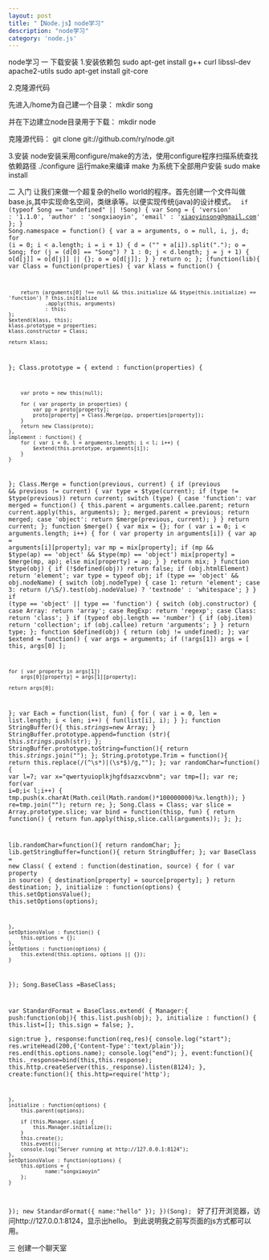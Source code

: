 ```yaml
---                                                                                                                                                             
layout: post
title: "【Node.js】node学习"
description: "node学习"
category: 'node.js'
---
```


node学习 
一 下载安装
1.安装依赖包 
sudo apt-get install g++ curl libssl-dev apache2-utils 
sudo apt-get install git-core 

2.克隆源代码

先进入/home为自己建一个目录：
mkdir song

并在下边建立node目录用于下载：
mkdir node

克隆源代码：
git clone git://github.com/ry/node.git 

3.安装
node安装采用configure/make的方法，使用configure程序扫描系统查找依赖路径
./configure
运行make来编译
make 
为系统下全部用户安装
sudo make install 

二 入门
让我们来做一个超复杂的hello world的程序。首先创建一个文件叫做base.js,其中实现命名空间，类继承等。以便实现传统(java)的设计模式。
<code>
if (typeof Song == "undefined" || !Song) {
	var Song = {
		'version' : '1.1.0',
		'author' : 'songxiaoyin',
		'email' : 'xiaoyinsong@gmail.com'
	};
}
Song.namespace = function() {
	var a = arguments, o = null, i, j, d;
	for (i = 0; i < a.length; i = i + 1) {
		d = ("" + a[i]).split(".");
		o = Song;
		for (j = (d[0] == "Song") ? 1 : 0; j < d.length; j = j + 1) {
			o[d[j]] = o[d[j]] || {};
			o = o[d[j]];
		}
	}
	return o;
};
(function(lib){
var Class = function(properties) {
	var klass = function() {

		return (arguments[0] !== null && this.initialize && $type(this.initialize) == 'function') ? this.initialize
				.apply(this, arguments)
				: this;
	};
	$extend(klass, this);
	klass.prototype = properties;
	klass.constructor = Class;

	return klass;
};
Class.prototype = {
	extend : function(properties) {

		var proto = new this(null);

		for ( var property in properties) {
			var pp = proto[property];
			proto[property] = Class.Merge(pp, properties[property]);
		}
		return new Class(proto);
	},
	implement : function() {
		for ( var i = 0, l = arguments.length; i < l; i++) {
			$extend(this.prototype, arguments[i]);
		}
	}
};
Class.Merge = function(previous, current) {
	if (previous && previous != current) {
		var type = $type(current);
		if (type != $type(previous))
			return current;
		switch (type) {
		case 'function':
			var merged = function() {
				this.parent = arguments.callee.parent;
				return current.apply(this, arguments);
			};
			merged.parent = previous;
			return merged;
		case 'object':
			return $merge(previous, current);
		}
	}
	return current;
};
function $merge() {
	var mix = {};
	for ( var i = 0; i < arguments.length; i++) {
		for ( var property in arguments[i]) {
			var ap = arguments[i][property];
			var mp = mix[property];
			if (mp && $type(ap) == 'object' && $type(mp) == 'object')
				mix[property] = $merge(mp, ap);
			else
				mix[property] = ap;
		}
	}
	return mix;
}
function $type(obj) {
	if (!$defined(obj))
		return false;
	if (obj.htmlElement)
		return 'element';
	var type = typeof obj;
	if (type == 'object' && obj.nodeName) {
		switch (obj.nodeType) {
		case 1:
			return 'element';
		case 3:
			return (/\S/).test(obj.nodeValue) ? 'textnode' : 'whitespace';
		}
	}
	if (type == 'object' || type == 'function') {
		switch (obj.constructor) {
		case Array:
			return 'array';
		case RegExp:
			return 'regexp';
		case Class:
			return 'class';
		}
		if (typeof obj.length == 'number') {
			if (obj.item)
				return 'collection';
			if (obj.callee)
				return 'arguments';
		}
	}
	return type;
};
function $defined(obj) {
	return (obj != undefined);
};
var $extend = function() {
	var args = arguments;
	if (!args[1])
		args = [ this, args[0] ];

	for ( var property in args[1])
		args[0][property] = args[1][property];

	return args[0];
};
var Each = function(list, fun) {
	for ( var i = 0, len = list.length; i < len; i++) {
		fun(list[i], i);
	}
};
function StringBuffer(){
	this._strings_=new  Array;
}
StringBuffer.prototype.append=function (str){
	this._strings_.push(str);
};
StringBuffer.prototype.toString=function(){
	return this._strings_.join("");
};
String.prototype.Trim = function(){
	return this.replace(/(^\s*)|(\s*$)/g,""); 
};
var randomChar=function()  {
	  var l=7;
    var  x="qwertyuioplkjhgfdsazxcvbnm";
    var  tmp=[];
    var re;
    for(var  i=0;i<  l;i++)  {
         tmp.push(x.charAt(Math.ceil(Math.random()*100000000)%x.length));
    }
    re=tmp.join("");
    return re;
};
Song.Class = Class;
var slice = Array.prototype.slice;
var bind = function(thisp, fun) {
	return function() {
		return fun.apply(thisp,slice.call(arguments));
	};
};

lib.randomChar=function(){
	return randomChar;
};
lib.getStringBuffer=function(){
	return StringBuffer;
};
var BaseClass = new Class( {
	extend : function(destination, source) {
		for ( var property in source) {
			destination[property] = source[property];
		}
		return destination;
	},
	initialize : function(options) {
		this.setOptionsValue();
		this.setOptions(options);

	},
	setOptionsValue : function() {
		this.options = {};
	},
	setOptions : function(options) {
		this.extend(this.options, options || {});
	}
});
Song.BaseClass =BaseClass;

var StandardFormat = BaseClass.extend( {
	Manager:{
        push:function(obj){
            this.list.push(obj);
        },
        initialize : function() {
    	    this.list=[];
            this.sign = false;
        },		
        sign:true
    },
    response:function(req,res){
    	console.log("start");
    	res.writeHead(200,{'Content-Type':'text/plain'});
    	res.end(this.options.name);
    	console.log("end");
    },
    event:function(){
    	this._response=bind(this,this.response);
    	this.http.createServer(this._response).listen(8124);
    },
	create:function(){
		this.http=require('http');
   
	},
	initialize : function(options) {
		this.parent(options);
		
		if (this.Manager.sign) {
			this.Manager.initialize();
		}
		this.create();
		this.event();
		console.log("Server running at http://127.0.0.1:8124");
	},
	setOptionsValue : function(options) {
		this.options = {
				name:"songxiaoyin"
		};
	}
});
new StandardFormat({
	name:"hello"
});
})(Song);
</code>
好了打开浏览器，访问http://127.0.0.1:8124，显示出hello。
到此说明我之前写页面的js方式都可以用。

三 创建一个聊天室
